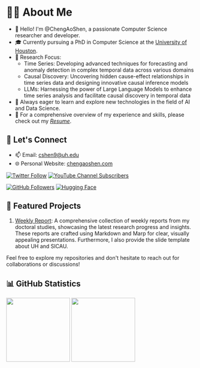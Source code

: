 # 👨‍🎓 About Me

- 👋 Hello! I'm @ChengAoShen, a passionate Computer Science researcher and developer.
- 🎓 Currently pursuing a PhD in Computer Science at the [University of Houston](https://www.uh.edu/).
- 🧐 Research Focus:
  - Time Series: Developing advanced techniques for forecasting and anomaly detection in complex temporal data across various domains
  - Causal Discovery: Uncovering hidden cause-effect relationships in time series data and designing innovative causal inference models
  - LLMs: Harnessing the power of Large Language Models to enhance time series analysis and facilitate causal discovery in temporal data
- 🌱 Always eager to learn and explore new technologies in the field of AI and Data Science.
- 💼 For a comprehensive overview of my experience and skills, please check out my *[Resume](./Resume.pdf)*.

## 🤝 Let's Connect

- 📫 Email: [cshen9@uh.edu](mailto:cshen9@uh.edu)
- 🌐 Personal Website: [chengaoshen.com](https://chengaoshen.com)

[![Twitter Follow](https://img.shields.io/twitter/follow/ChengAoShen?style=social)](https://twitter.com/chengao_shen)
[![YouTube Channel Subscribers](https://img.shields.io/youtube/channel/subscribers/UCRC9NT1_c3zVc7syFERpi7w?style=social)](https://www.youtube.com/channel/UCRC9NT1_c3zVc7syFERpi7w)

[![GitHub Followers](https://img.shields.io/badge/dynamic/json?url=https%3A%2F%2Fapi.swo.moe%2Fstats%2Fgithub%2FChengAoShen&query=count&color=181717&label=GitHub&labelColor=282c34&logo=github&suffix=+followers&cacheSeconds=3600)](https://github.com/ChengAoShen)
[![Hugging Face](https://img.shields.io/badge/dynamic/json?url=https%3A%2F%2Fhuggingface.co%2Fapi%2Fmodels%3Fauthor%3DChengAoShen&query=$.length&color=FF9D00&label=Hugging%20Face&labelColor=4B4B4B&logo=huggingface&logoColor=white&suffix=+models&cacheSeconds=3600)](https://huggingface.co/ChengAoShen)

## 🚀 Featured Projects

1. [Weekly Report](https://github.com/ChengAoShen/WeeklyReport): A comprehensive collection of weekly reports from my doctoral studies, showcasing the latest research progress and insights. These reports are crafted using Markdown and Marp for clear, visually appealing presentations. Furthermore, I also provide the slide template about UH and SICAU.

Feel free to explore my repositories and don't hesitate to reach out for collaborations or discussions!

## 📊 GitHub Statistics

<img height="170px" src="https://github-readme-stats.vercel.app/api?username=ChengAoShen&theme=dark&show_icons=true&count_private=true" /> <img height="170px" src="https://github-readme-stats.vercel.app/api/top-langs/?username=ChengAoShen&layout=compact&theme=dark&langs_count=8" />


